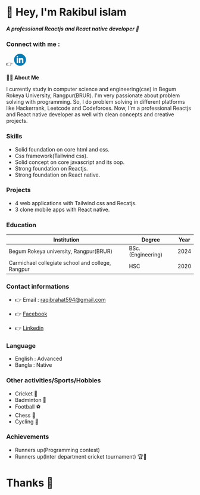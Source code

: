 # 👋 Hey, I'm Rakibul islam
**_A professional Reactjs and React native developer 📲_** 
### Connect with me : 
👉 [![Linekdin](image.png)](https://www.linkedin.com/in/raqibrahat)



**👨‍🏫 About Me**

I currently study in computer science and engineering(cse) in Begum Rokeya University, Rangpur(BRUR). I'm very passionate about problem solving with programming. So, I do problem solving in different platforms like Hackerrank, Leetcode and Codeforces. Now, I'm a professional Reactjs and React native developer as well with clean concepts and creative projects. 

### Skills
- Solid foundation on core html and css.
- Css framework(Tailwind css).
- Solid concept on core javascript and its oop.
- Strong foundation on Reactjs.
- Strong foundation on React native.

### Projects
- 4 web applications with Tailwind css and Recatjs.
- 3 clone mobile apps with React native.
### Education
| Institution | Degree | Year |
|-------------|---------|------|
| Begum Rokeya university, Rangpur(BRUR) | BSc.(Engineering) | 2024 |
| Carmichael collegiate school and college, Rangpur | HSC | 2020 |

### Contact informations
- 👉 Email : raqibrahat594@gmail.com

- 👉 [Facebook](https://www.facebook.com/profile.php?id=100079727335102)
- 👉 [Linkedin](https://www.linkedin.com/in/raqibrahat)

### Language 
- English : Advanced
- Bangla : Native

### Other activities/Sports/Hobbies 
- Cricket 🏏
- Badminton 🏸
- Football ⚽
- Chess 🧩
- Cycling 🚴

### Achievements
- Runners up(Programming contest)
- Runners up(Inter department cricket tournament) 🏆🏅

#      Thanks 🤝
